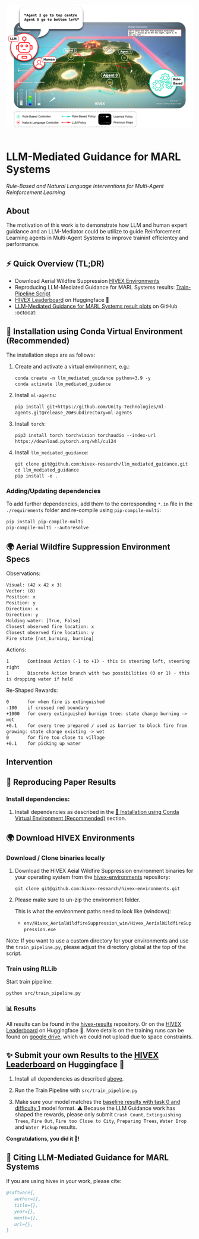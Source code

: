 <div align="center">
  <img src="docs/images/llm_mediated_guidance_thumb.png"
      style="border-radius:20px"
      alt="human intervention marl header image"/>
</div>

<br>

# LLM-Mediated Guidance for MARL Systems

_Rule-Based and Natural Language Interventions for Multi-Agent Reinforcement Learning_

## About

The motivation of this work is to demonstrate how LLM and human expert guidance and an LLM-Mediator could be utilize to guide Reinforcement Learning agents in Multi-Agent Systems to improve traininf efficientcy and performance.

## ⚡ Quick Overview (TL;DR)

- Download Aerial Wildfire Suppression [HIVEX Environments](https://github.com/hivex-research/hivex-environments)
- Reproducing LLM-Mediated Guidance for MARL Systems results: [Train-Pipeline Script](https://github.com/hivex-research/llm_mediated_guidance/blob/main/src/train_pipeline.py)
- [HIVEX Leaderboard](https://huggingface.co/spaces/hivex-research/hivex-leaderboard) on Huggingface 🤗
- [LLM-Mediated Guidance for MARL Systems result plots](https://github.com/hivex-research/hivex-results/tree/master/results/AerialWildfireSuppression/llm_mediated_guidance/plots) on GitHub :octocat:

## 🐍 Installation using Conda Virtual Environment (Recommended)

The installation steps are
as follows:

1. Create and activate a virtual environment, e.g.:

   ```shell
   conda create -n llm_mediated_guidance python=3.9 -y
   conda activate llm_mediated_guidance
   ```

2. Install `ml-agents`:

   ```shell
   pip install git+https://github.com/Unity-Technologies/ml-agents.git@release_20#subdirectory=ml-agents
   ```

3. Install `torch`:

   ```shell
   pip3 install torch torchvision torchaudio --index-url https://download.pytorch.org/whl/cu124
   ```

4. Install `llm_mediated_guidance`:

   ```shell
   git clone git@github.com:hivex-research/llm_mediated_guidance.git
   cd llm_mediated_guidance
   pip install -e .
   ```

### Adding/Updating dependencies

To add further dependencies, add them to the corresponding `*.in` file in the `./requirements` folder and re-compile using `pip-compile-multi`:

```shell
pip install pip-compile-multi
pip-compile-multi --autoresolve
```

## 🌍 Aerial Wildfire Suppression Environment Specs

Observations:

```shell
Visual: (42 x 42 x 3)
Vector: (8)
Position: x
Position: y
Direction: x
Direction: y
Holding water: [True, False]
Closest observed fire location: x
Closest observed fire location: y
Fire state [not_burning, burning]
```

Actions:

```shell
1       Continous Action (-1 to +1) - this is steering left, steering right
1       Discrete Action branch with two possibilities (0 or 1) - this is dropping water if held
```

Re-Shaped Rewards:

```shell
0       for when fire is extinguished
-100    if crossed red boundary
+1000   for every extinguished burnign tree: state change burning -> wet
+0.1    for every tree prepared / used as barrier to block fire from growing: state change existing -> wet
0       for fire too close to village
+0.1    for picking up water
```

## Intervention

## 🧪 Reproducing Paper Results

### Install dependencies:

1. Install dependencies as described in the [🐍 Installation using Conda Virtual Environment (Recommended)](#installation-using-conda-virtual-environment-recommended) section.

## 🌍 Download HIVEX Environments

### Download / Clone binaries locally

1. Download the HIVEX Aeial Wildfire Suppression environment binaries for your operating system from the [hivex-environments](https://github.com/hivex-research/hivex-environments) repository:

   ```shell
   git clone git@github.com:hivex-research/hivex-environments.git
   ```

2. Please make sure to un-zip the environment folder.

   This is what the environment paths need to look like (windows):

   - `env/Hivex_AerialWildfireSuppression_win/Hivex_AerialWildfireSuppression.exe`

Note: If you want to use a custom directory for your environments and use the `train_pipeline.py`, please adjust the directory global at the top of the script.

### Train using RLLib

Start train pipeline:

```shell
python src/train_pipeline.py
```

### 📊 Results

All results can be found in the [hivex-results](https://github.com/hivex-research/hivex-results/tree/master/results/AerialWildfireSuppression/llm_mediated_guidance/plots) repository. Or on the [HIVEX Leaderboard](https://huggingface.co/spaces/hivex-research/hivex-leaderboard) on Huggingface 🤗. More details on the training runs can be found on [google drive](https://drive.google.com/drive/folders/1WJHPjskP96EnAJz8FI2R-rok1z5XBUW_), which we could not upload due to space constraints.

## ✨ Submit your own Results to the [HIVEX Leaderboard](https://huggingface.co/spaces/hivex-research/hivex-leaderboard) on Huggingface 🤗

1. Install all dependencies as described [above](#installation-using-conda-virtual-environment-recommended).

2. Run the Train Pipeline with `src/train_pipeline.py`

3. Make sure your model matches the [baseline results with task 0 and difficulty 1](https://huggingface.co/hivex-research/hivex-AWS-PPO-baseline-task-0-difficulty-1) model format. :warning: Because the LLM Guidance work has shaped the rewards, please only submit `Crash Count`,
   `Extinguishing Trees`, `Fire Out`, `Fire too Close to City`, `Preparing Trees`, `Water Drop` and `Water Pickup` results.

**Congratulations, you did it 🚀!**

## 📝 Citing LLM-Mediated Guidance for MARL Systems

If you are using hivex in your work, please cite:

```bibtex
@software{,
   author={},
   title={},
   year={},
   month={},
   url={},
}
```
